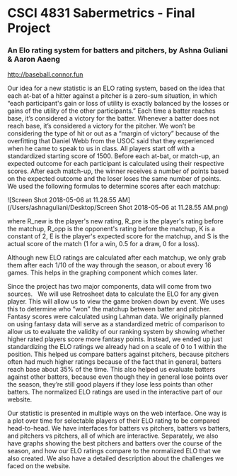 # CSCI 4831 Sabermetrics - Final Project
### An Elo rating system for batters and pitchers, by Ashna Guliani & Aaron Aaeng

http://baseball.connor.fun

Our idea for a new statistic is an ELO rating system, based on the idea that each at-bat of a hitter against a pitcher is a zero-sum situation, in which “each participant's gain or loss of utility is exactly balanced by the losses or gains of the utility of the other participants.” Each time a batter reaches base, it’s considered a victory for the batter. Whenever a batter does not reach base, it’s considered a victory for the pitcher. We won’t be considering the type of hit or out as a “margin of victory” because of the overfitting that Daniel Webb from the USOC said that they experienced when he came to speak to us in class. All players start off with a standardized starting score of 1500. Before each at-bat, or match-up, an expected outcome for each participant is calculated using their respective scores. After each match-up, the winner receives a number of points based on the expected outcome and the loser loses the same number of points. We used the following formulas to determine scores after each matchup:

![Screen Shot 2018-05-06 at 11.28.55 AM](/Users/ashnaguliani/Desktop/Screen Shot 2018-05-06 at 11.28.55 AM.png)

where R_new  is the player's new rating, R_pre is the player's rating before the matchup, R_opp is the opponent's rating before the matchup, K is a constant of 2, E is the player's expected score for the matchup, and S is the actual score of the match (1 for a win, 0.5 for a draw, 0 for a loss). 



Although new ELO ratings are calculated after each matchup, we only grab them after each 1/10 of the way through the season, or about every 16 games. This helps in the graphing component which comes later. 



Since the project has two major components, data will come from two sources.   We will use Retrosheet data to calculate the ELO for any given player. This will allow us to view the game broken down by event. We uses this to determine who “won” the matchup between batter and pitcher. Fantasy scores were calculated using Lahman data. We originally planned on using fantasy data will serve as a standardized metric of comparison to allow us to evaluate the validity of our ranking system by showing whether higher rated players score more fantasy points. Instead, we ended up just standardizing the ELO ratings we already had on a scale of 0 to 1 within the position. This helped us compare batters against pitchers, because pitchers often had much higher ratings because of the fact that in general, batters reach base about 35% of the time. This also helped us evaluate batters against other batters, because even though they in general lose points over the season, they’re still good players if they lose less points than other batters. The normalized ELO ratings are used in the interactive part of our website. 



Our statistic is presented in multiple ways on the web interface. One way is a plot over time for selectable players of their ELO rating to be compared head-to-head. We have interfaces for batters vs pitchers, batters vs batters, and pitchers vs pitchers, all of which are interactive. Separately, we also have graphs showing the best pitchers and batters over the course of the season, and how our ELO ratings compare to the normalized ELO that we also created. We also have a detailed description about the challenges we faced on the website. 